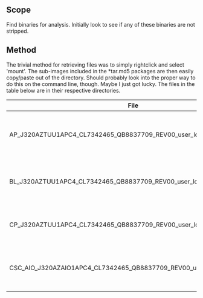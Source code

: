 ## Scope
Find binaries for analysis. Initially look to see if any of these binaries are not stripped.

## Method
The trivial method for retrieving files was to simply rightclick and select 'mount'. The sub-images included in the *tar.md5 packages are then easily copy/paste out of the directory. Should probably look into the proper way to do this on the command line, though. Maybe I just got lucky. The files in the table below are in their respective directories.

| File | Description |
|------|-------------|
|AP_J320AZTUU1APC4_CL7342465_QB8837709_REV00_user_low_ship.tar.md5 | Contains `boot.img`, `recovery.img`, and `system.img`. See definitions in directory readme file  |
|BL_J320AZTUU1APC4_CL7342465_QB8837709_REV00_user_low_ship.tar.md5 | Contains `param.bin' and `sboot.bin`. See definitions in directory readme file |
|CP_J320AZTUU1APC4_CL7342465_QB8837709_REV00_user_low_ship.tar.md5 | Contains `modem.bin`. See definitions in directory readme file |
|CSC_AIO_J320AZAIO1APC4_CL7342465_QB8837709_REV00_user_low_ship.tar.md5 | Contains `J3XLTE_USA_AIO.pit` and `cache.img`. See definitions in directory readme file |

